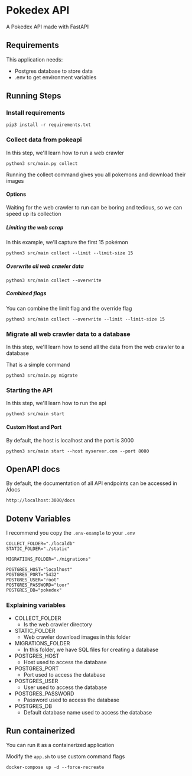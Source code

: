 # Pokedex API

A Pokedex API made with FastAPI

## Requirements
This application needs:
- Postgres database to store data
- .env to get environment variables

## Running Steps

### Install requirements
```shell
pip3 install -r requirements.txt
```

### Collect data from pokeapi
In this step, we'll learn how to run a web crawler

```shell
python3 src/main.py collect
```
Running the collect command gives you all pokemons and download their images

#### Options
Waiting for the web crawler to run can be boring and tedious, so we can speed up its collection

##### Limiting the web scrap

In this example, we'll capture the first 15 pokémon

```shell
python3 src/main collect --limit --limit-size 15
```

##### Overwrite all web crawler data

```shell
python3 src/main collect --overwrite
```

##### Combined flags
You can combine the limit flag and the override flag

```shell
python3 src/main collect --overwrite --limit --limit-size 15
```

### Migrate all web crawler data to a database
In this step, we'll learn how to send all the data from the web crawler to a database

That is a simple command

```shell
python3 src/main.py migrate
```

### Starting the API
In this step, we'll learn how to run the api

```shell
python3 src/main start
```

#### Custom Host and Port
By default, the host is localhost and the port is 3000

```shell
python3 src/main start --host myserver.com --port 8080
```

## OpenAPI docs

By default, the documentation of all API endpoints can be accessed in /docs

```text
http://localhost:3000/docs
```

## Dotenv Variables

I recommend you copy the `.env-example` to your `.env`

```text
COLLECT_FOLDER="./localdb"
STATIC_FOLDER="./static"

MIGRATIONS_FOLDER="./migrations"

POSTGRES_HOST="localhost"
POSTGRES_PORT="5432"
POSTGRES_USER="root"
POSTGRES_PASSWORD="toor"
POSTGRES_DB="pokedex"
```

### Explaining variables

- COLLECT_FOLDER
  - Is the web crawler directory
- STATIC_FOLDER
  - Web crawler download images in this folder
- MIGRATIONS_FOLDER
  - In this folder, we have SQL files for creating a database
- POSTGRES_HOST
  - Host used to access the database
- POSTGRES_PORT
  - Port used to access the database
- POSTGRES_USER
  - User used to access the database
- POSTGRES_PASSWORD
  - Password used to access the database
- POSTGRES_DB
  - Default database name used to access the database

## Run containerized
You can run it as a containerized application

Modify the `app.sh` to use custom command flags

```shell
docker-compose up -d --force-recreate
```

